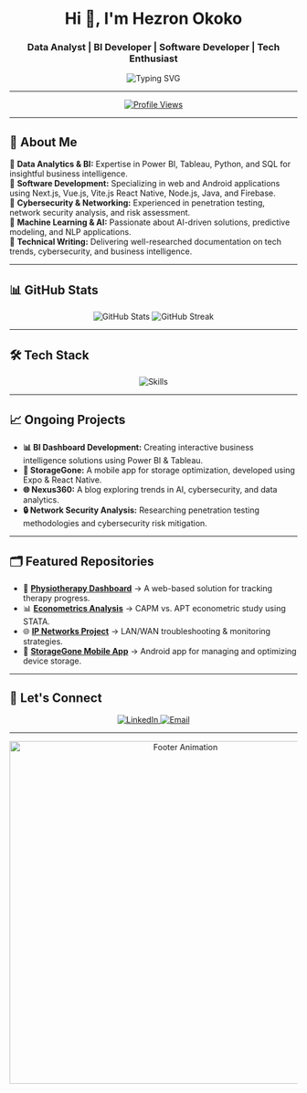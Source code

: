 <h1 align="center">Hi 👋, I'm Hezron Okoko</h1>
<h3 align="center"> Data Analyst | BI Developer | Software Developer | Tech Enthusiast </h3>

<p align="center">
  <img src="https://readme-typing-svg.demolab.com?font=Fira+Code&weight=500&size=24&pause=1000&color=0A9EEB&center=true&width=600&lines=Transforming+Data+Into+Business+Intelligence;Building+Scalable+Software+Solutions;Exploring+Tech%2C+Data%2C+AI%2C+and+Cybersecurity" alt="Typing SVG" />
</p>

---

<p align="center">
  <a href="https://github.com/HefaCom">
    <img src="https://komarev.com/ghpvc/?username=HefaCom&style=for-the-badge&color=brightgreen" alt="Profile Views" />
  </a>
</p>

---

## 🚀 About Me  
🔹 **Data Analytics & BI:** Expertise in Power BI, Tableau, Python, and SQL for insightful business intelligence.  
🔹 **Software Development:** Specializing in web and Android applications using Next.js, Vue.js, Vite.js React Native, Node.js, Java, and Firebase.  
🔹 **Cybersecurity & Networking:** Experienced in penetration testing, network security analysis, and risk assessment.  
🔹 **Machine Learning & AI:** Passionate about AI-driven solutions, predictive modeling, and NLP applications.  
🔹 **Technical Writing:** Delivering well-researched documentation on tech trends, cybersecurity, and business intelligence.  

---

## 📊 GitHub Stats  
<p align="center">
  <img src="https://github-readme-stats.vercel.app/api?username=HefaCom&show_icons=true&hide=issues&theme=radical" alt="GitHub Stats" />
  <img src="https://github-readme-streak-stats.herokuapp.com/?user=HefaCom&theme=radical" alt="GitHub Streak" />
</p>

---

## 🛠 Tech Stack  
<p align="center">
  <img src="https://skillicons.dev/icons?i=python,java,androidstudio,html,css,js,react,nextjs,nodejs,flask,sql,mysql,postgresql,firebase,tableau,powerbi,figma,git,github,docker" alt="Skills" />
</p>

---

## 📈 Ongoing Projects  
- **📊 BI Dashboard Development:** Creating interactive business intelligence solutions using Power BI & Tableau.  
- **📱 StorageGone:** A mobile app for storage optimization, developed using Expo & React Native.  
- **🌐 Nexus360:** A blog exploring trends in AI, cybersecurity, and data analytics.  
- **🔒 Network Security Analysis:** Researching penetration testing methodologies and cybersecurity risk mitigation.  

---

## 🗂️ Featured Repositories  
- 🏥 **[Physiotherapy Dashboard](https://github.com/HefaCom/physiotherapy-dashboard)** → A web-based solution for tracking therapy progress.  
- 📊 **[Econometrics Analysis](https://github.com/HefaCom/econometrics-analysis)** → CAPM vs. APT econometric study using STATA.  
- 🌐 **[IP Networks Project](https://github.com/HefaCom/ip-networks-project)** → LAN/WAN troubleshooting & monitoring strategies.  
- 📱 **[StorageGone Mobile App](https://github.com/HefaCom/storagegone)** → Android app for managing and optimizing device storage.  

---

## 🤝 Let's Connect  
<p align="center">
  <a href="https://linkedin.com/in/hezron-okoko" target="_blank">
    <img src="https://img.shields.io/badge/LinkedIn-0077B5?style=for-the-badge&logo=linkedin&logoColor=white" alt="LinkedIn" />
  </a>
  <a href="mailto:okokohhezron254@gmail.com" target="_blank">
    <img src="https://img.shields.io/badge/Email-D14836?style=for-the-badge&logo=gmail&logoColor=white" alt="Email" />
  </a>
</p>

---

<p align="center">
  <img src="https://github.com/HefaCom/HefaCom/raw/main/assets/footer-animation.gif" alt="Footer Animation" width="600" />
</p>
